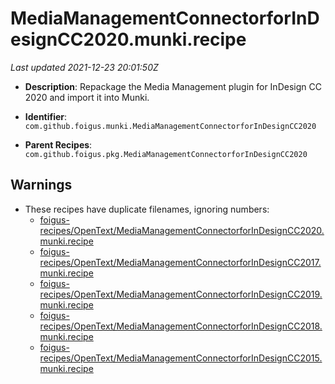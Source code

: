 # MediaManagementConnectorforInDesignCC2020.munki.recipe

_Last updated 2021-12-23 20:01:50Z_

- **Description**: Repackage the Media Management plugin for InDesign CC 2020 and import it into Munki.

- **Identifier**: `com.github.foigus.munki.MediaManagementConnectorforInDesignCC2020`

- **Parent Recipes**: `com.github.foigus.pkg.MediaManagementConnectorforInDesignCC2020`


## Warnings

- These recipes have duplicate filenames, ignoring numbers:
    - [foigus-recipes/OpenText/MediaManagementConnectorforInDesignCC2020.munki.recipe](/autopkg-dupe-tracker/foigus-recipes/OpenText/MediaManagementConnectorforInDesignCC2020.munki.recipe)
    - [foigus-recipes/OpenText/MediaManagementConnectorforInDesignCC2017.munki.recipe](/autopkg-dupe-tracker/foigus-recipes/OpenText/MediaManagementConnectorforInDesignCC2017.munki.recipe)
    - [foigus-recipes/OpenText/MediaManagementConnectorforInDesignCC2019.munki.recipe](/autopkg-dupe-tracker/foigus-recipes/OpenText/MediaManagementConnectorforInDesignCC2019.munki.recipe)
    - [foigus-recipes/OpenText/MediaManagementConnectorforInDesignCC2018.munki.recipe](/autopkg-dupe-tracker/foigus-recipes/OpenText/MediaManagementConnectorforInDesignCC2018.munki.recipe)
    - [foigus-recipes/OpenText/MediaManagementConnectorforInDesignCC2015.munki.recipe](/autopkg-dupe-tracker/foigus-recipes/OpenText/MediaManagementConnectorforInDesignCC2015.munki.recipe)